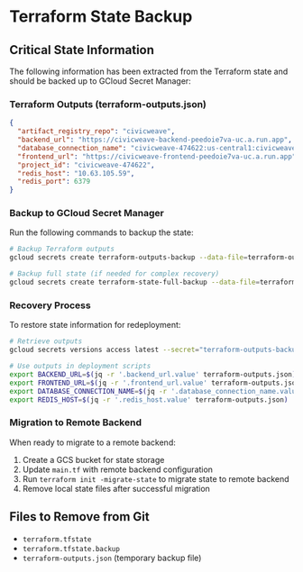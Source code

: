 # Terraform State Backup

## Critical State Information

The following information has been extracted from the Terraform state and should be backed up to GCloud Secret Manager:

### Terraform Outputs (terraform-outputs.json)
```json
{
  "artifact_registry_repo": "civicweave",
  "backend_url": "https://civicweave-backend-peedoie7va-uc.a.run.app",
  "database_connection_name": "civicweave-474622:us-central1:civicweave-postgres",
  "frontend_url": "https://civicweave-frontend-peedoie7va-uc.a.run.app",
  "project_id": "civicweave-474622",
  "redis_host": "10.63.105.59",
  "redis_port": 6379
}
```

### Backup to GCloud Secret Manager

Run the following commands to backup the state:

```bash
# Backup Terraform outputs
gcloud secrets create terraform-outputs-backup --data-file=terraform-outputs.json --project=civicweave-474622

# Backup full state (if needed for complex recovery)
gcloud secrets create terraform-state-full-backup --data-file=terraform.tfstate --project=civicweave-474622
```

### Recovery Process

To restore state information for redeployment:

```bash
# Retrieve outputs
gcloud secrets versions access latest --secret="terraform-outputs-backup" --project=civicweave-474622 > terraform-outputs.json

# Use outputs in deployment scripts
export BACKEND_URL=$(jq -r '.backend_url.value' terraform-outputs.json)
export FRONTEND_URL=$(jq -r '.frontend_url.value' terraform-outputs.json)
export DATABASE_CONNECTION_NAME=$(jq -r '.database_connection_name.value' terraform-outputs.json)
export REDIS_HOST=$(jq -r '.redis_host.value' terraform-outputs.json)
```

### Migration to Remote Backend

When ready to migrate to a remote backend:

1. Create a GCS bucket for state storage
2. Update `main.tf` with remote backend configuration
3. Run `terraform init -migrate-state` to migrate state to remote backend
4. Remove local state files after successful migration

## Files to Remove from Git

- `terraform.tfstate`
- `terraform.tfstate.backup`
- `terraform-outputs.json` (temporary backup file)
